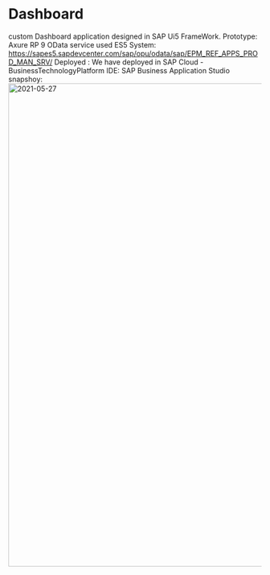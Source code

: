 # Dashboard
custom Dashboard application designed in SAP Ui5 FrameWork.
Prototype: Axure RP 9
OData service used ES5 System: https://sapes5.sapdevcenter.com/sap/opu/odata/sap/EPM_REF_APPS_PROD_MAN_SRV/
Deployed : We have deployed in SAP Cloud - BusinessTechnologyPlatform IDE: SAP Business Application Studio
snapshoy:<img width="960" alt="2021-05-27" src="https://user-images.githubusercontent.com/78158702/119836508-6ab3ed00-bf1f-11eb-801b-a81ea451b872.png">
